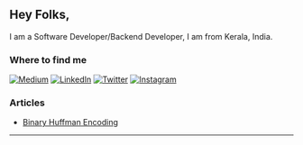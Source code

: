 ## Hey Folks,

I am a Software Developer/Backend Developer, I am from Kerala, India.


### Where to find me
<p>
<a href="https://medium.com/@niranjannb7777" target="_blank"><img alt="Medium" src="https://img.shields.io/badge/medium-%2312100E.svg?&style=for-the-badge&logo=medium&logoColor=white&bg_color=AARRGGBB"/></a>    <a href="https://www.linkedin.com/in/niranjanneeru/" target="_blank"><img alt="LinkedIn" src="https://img.shields.io/badge/linkedin-%230077B5.svg?&style=for-the-badge&logo=linkedin&logoColor=white&bg_color=AARRGGBB"/></a>    <a href="https://twitter.com/niranjan_neerub" target="_blank"><img alt="Twitter" src="https://img.shields.io/badge/Twitter-%231DA1F2.svg?style=for-the-badge&logo=Twitter&logoColor=white&bg_color=AARRGGBB"/></a>    <a href="https://www.instagram.com/niranjan_neeru_b" target="_blank"><img alt="Instagram" src="https://img.shields.io/badge/Instagram-E4405F?style=for-the-badge&logo=instagram&logoColor=white"/></a>    
</p>

### Articles

<ul>
<li><a href="https://medium.com/@niranjannb7777/binary-huffman-encoding-91b1884edc05?source=rss-7fc07edd0058------2" target="_blank">Binary Huffman Encoding</a></li>
</ul>

____

